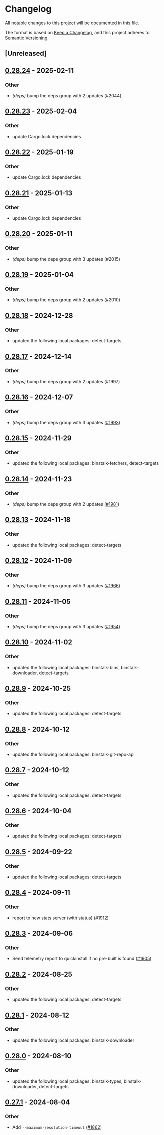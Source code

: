 # Changelog
All notable changes to this project will be documented in this file.

The format is based on [Keep a Changelog](https://keepachangelog.com/en/1.0.0/),
and this project adheres to [Semantic Versioning](https://semver.org/spec/v2.0.0.html).

## [Unreleased]

## [0.28.24](https://github.com/cargo-bins/cargo-binstall/compare/binstalk-v0.28.23...binstalk-v0.28.24) - 2025-02-11

### Other

- *(deps)* bump the deps group with 2 updates (#2044)

## [0.28.23](https://github.com/cargo-bins/cargo-binstall/compare/binstalk-v0.28.22...binstalk-v0.28.23) - 2025-02-04

### Other

- update Cargo.lock dependencies

## [0.28.22](https://github.com/cargo-bins/cargo-binstall/compare/binstalk-v0.28.21...binstalk-v0.28.22) - 2025-01-19

### Other

- update Cargo.lock dependencies

## [0.28.21](https://github.com/cargo-bins/cargo-binstall/compare/binstalk-v0.28.20...binstalk-v0.28.21) - 2025-01-13

### Other

- update Cargo.lock dependencies

## [0.28.20](https://github.com/cargo-bins/cargo-binstall/compare/binstalk-v0.28.19...binstalk-v0.28.20) - 2025-01-11

### Other

- *(deps)* bump the deps group with 3 updates (#2015)

## [0.28.19](https://github.com/cargo-bins/cargo-binstall/compare/binstalk-v0.28.18...binstalk-v0.28.19) - 2025-01-04

### Other

- *(deps)* bump the deps group with 2 updates (#2010)

## [0.28.18](https://github.com/cargo-bins/cargo-binstall/compare/binstalk-v0.28.17...binstalk-v0.28.18) - 2024-12-28

### Other

- updated the following local packages: detect-targets

## [0.28.17](https://github.com/cargo-bins/cargo-binstall/compare/binstalk-v0.28.16...binstalk-v0.28.17) - 2024-12-14

### Other

- *(deps)* bump the deps group with 2 updates (#1997)

## [0.28.16](https://github.com/cargo-bins/cargo-binstall/compare/binstalk-v0.28.15...binstalk-v0.28.16) - 2024-12-07

### Other

- *(deps)* bump the deps group with 3 updates ([#1993](https://github.com/cargo-bins/cargo-binstall/pull/1993))

## [0.28.15](https://github.com/cargo-bins/cargo-binstall/compare/binstalk-v0.28.14...binstalk-v0.28.15) - 2024-11-29

### Other

- updated the following local packages: binstalk-fetchers, detect-targets

## [0.28.14](https://github.com/cargo-bins/cargo-binstall/compare/binstalk-v0.28.13...binstalk-v0.28.14) - 2024-11-23

### Other

- *(deps)* bump the deps group with 2 updates ([#1981](https://github.com/cargo-bins/cargo-binstall/pull/1981))

## [0.28.13](https://github.com/cargo-bins/cargo-binstall/compare/binstalk-v0.28.12...binstalk-v0.28.13) - 2024-11-18

### Other

- updated the following local packages: detect-targets

## [0.28.12](https://github.com/cargo-bins/cargo-binstall/compare/binstalk-v0.28.11...binstalk-v0.28.12) - 2024-11-09

### Other

- *(deps)* bump the deps group with 3 updates ([#1966](https://github.com/cargo-bins/cargo-binstall/pull/1966))

## [0.28.11](https://github.com/cargo-bins/cargo-binstall/compare/binstalk-v0.28.10...binstalk-v0.28.11) - 2024-11-05

### Other

- *(deps)* bump the deps group with 3 updates ([#1954](https://github.com/cargo-bins/cargo-binstall/pull/1954))

## [0.28.10](https://github.com/cargo-bins/cargo-binstall/compare/binstalk-v0.28.9...binstalk-v0.28.10) - 2024-11-02

### Other

- updated the following local packages: binstalk-bins, binstalk-downloader, detect-targets

## [0.28.9](https://github.com/cargo-bins/cargo-binstall/compare/binstalk-v0.28.8...binstalk-v0.28.9) - 2024-10-25

### Other

- updated the following local packages: detect-targets

## [0.28.8](https://github.com/cargo-bins/cargo-binstall/compare/binstalk-v0.28.7...binstalk-v0.28.8) - 2024-10-12

### Other

- updated the following local packages: binstalk-git-repo-api

## [0.28.7](https://github.com/cargo-bins/cargo-binstall/compare/binstalk-v0.28.6...binstalk-v0.28.7) - 2024-10-12

### Other

- updated the following local packages: detect-targets

## [0.28.6](https://github.com/cargo-bins/cargo-binstall/compare/binstalk-v0.28.5...binstalk-v0.28.6) - 2024-10-04

### Other

- updated the following local packages: detect-targets

## [0.28.5](https://github.com/cargo-bins/cargo-binstall/compare/binstalk-v0.28.4...binstalk-v0.28.5) - 2024-09-22

### Other

- updated the following local packages: detect-targets

## [0.28.4](https://github.com/cargo-bins/cargo-binstall/compare/binstalk-v0.28.3...binstalk-v0.28.4) - 2024-09-11

### Other

- report to new stats server (with status) ([#1912](https://github.com/cargo-bins/cargo-binstall/pull/1912))

## [0.28.3](https://github.com/cargo-bins/cargo-binstall/compare/binstalk-v0.28.2...binstalk-v0.28.3) - 2024-09-06

### Other
- Send telemetry report to quickinstall if no pre-built is found ([#1905](https://github.com/cargo-bins/cargo-binstall/pull/1905))

## [0.28.2](https://github.com/cargo-bins/cargo-binstall/compare/binstalk-v0.28.1...binstalk-v0.28.2) - 2024-08-25

### Other
- updated the following local packages: detect-targets

## [0.28.1](https://github.com/cargo-bins/cargo-binstall/compare/binstalk-v0.28.0...binstalk-v0.28.1) - 2024-08-12

### Other
- updated the following local packages: binstalk-downloader

## [0.28.0](https://github.com/cargo-bins/cargo-binstall/compare/binstalk-v0.27.1...binstalk-v0.27.2) - 2024-08-10

### Other
- updated the following local packages: binstalk-types, binstalk-downloader, detect-targets

## [0.27.1](https://github.com/cargo-bins/cargo-binstall/compare/binstalk-v0.27.0...binstalk-v0.27.1) - 2024-08-04

### Other
- Add `--maximum-resolution-timeout` ([#1862](https://github.com/cargo-bins/cargo-binstall/pull/1862))
